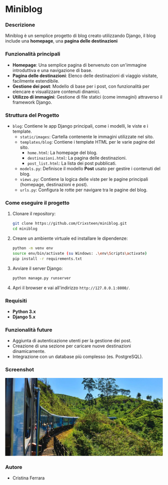 # Miniblog

### Descrizione
Miniblog è un semplice progetto di blog creato utilizzando Django, il blog include una **homepage**, una **pagina delle destinazioni** 
### Funzionalità principali
- **Homepage**: Una semplice pagina di benvenuto con un'immagine introduttiva e una navigazione di base.
- **Pagina delle destinazioni**: Elenco delle destinazioni di viaggio visitate, facilmente estendibile.
- **Gestione dei post**: Modello di base per i post, con funzionalità per elencare e visualizzare contenuti dinamici.
- **Utilizzo di immagini**: Gestione di file statici (come immagini) attraverso il framework Django.

### Struttura del Progetto
- `blog`: Contiene le app Django principali, come i modelli, le viste e i template.
  - `static/images`: Cartella contenente le immagini utilizzate nel sito.
  - `templates/blog`: Contiene i template HTML per le varie pagine del sito.
    - `home.html`: La homepage del blog.
    - `destinazioni.html`: La pagina delle destinazioni.
    - `post_list.html`: La lista dei post pubblicati.
  - `models.py`: Definisce il modello **Post** usato per gestire i contenuti del blog.
  - `views.py`: Contiene la logica delle viste per le pagine principali (homepage, destinazioni e post).
  - `urls.py`: Configura le rotte per navigare tra le pagine del blog.

### Come eseguire il progetto
1. Clonare il repository:
    ```bash
    git clone https://github.com/Crixsteen/miniblog.git
    cd miniblog
    ```
2. Creare un ambiente virtuale ed installare le dipendenze:
    ```bash
    python -m venv env
    source env/bin/activate (su Windows: .\env\Scripts\activate)
    pip install -r requirements.txt
    ```
3. Avviare il server Django:
    ```bash
    python manage.py runserver
    ```
4. Apri il browser e vai all'indirizzo `http://127.0.0.1:8000/`.

### Requisiti
- **Python 3.x**
- **Django 5.x**

### Funzionalità future
- Aggiunta di autenticazione utenti per la gestione dei post.
- Creazione di una sezione per caricare nuove destinazioni dinamicamente.
- Integrazione con un database più complesso (es. PostgreSQL).
  
### Screenshot
![Homepage](static/images/immagine%20sito.jpg)

### Autore
- Cristina Ferrara
